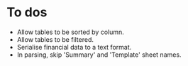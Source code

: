# To dos

- Allow tables to be sorted by column.
- Allow tables to be filtered.
- Serialise financial data to a text format.
- In parsing, skip 'Summary' and 'Template' sheet names.
